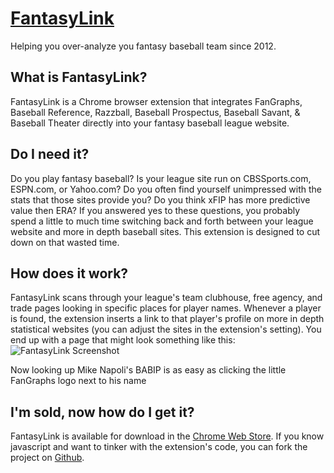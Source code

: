 [FantasyLink](http://sglantz.github.io/FantasyLink/)
======

Helping you over-analyze you fantasy baseball team since 2012.

What is FantasyLink?
------

FantasyLink is a Chrome browser extension that integrates FanGraphs, Baseball Reference, Razzball, Baseball Prospectus, Baseball Savant, & Baseball Theater directly into your fantasy baseball league website.

Do I need it?
------

Do you play fantasy baseball? Is your league site run on CBSSports.com, ESPN.com, or Yahoo.com? Do you often find yourself unimpressed with the stats that those sites provide you? Do you think xFIP has more predictive value then ERA? If you answered yes to these questions, you probably spend a little to much time switching back and forth between your league website and more in depth baseball sites. This extension is designed to cut down on that wasted time.

How does it work?
------

FantasyLink scans through your league's team clubhouse, free agency, and trade pages looking in specific places for player names. Whenever a player is found, the extension inserts a link to that player's profile on more in depth statistical websites (you can adjust the sites in the extension's setting). You end up with a page that might look something like this: ![FantasyLink Screenshot](http://i.imgur.com/fOAY0Wc.jpg "FantasyLink Screenshot") 

Now looking up Mike Napoli's BABIP is as easy as clicking the little FanGraphs logo next to his name

I'm sold, now how do I get it?
------

FantasyLink is available for download in the [Chrome Web Store](https://chrome.google.com/webstore/detail/fantasylink/pghfoglbgdeknkjcmilhkidfdkgenfdi).  If you know javascript and want to tinker with the extension's code, you can fork the project on [Github](https://github.com/sglantz/FantasyGraph-Chrome-Extension).
